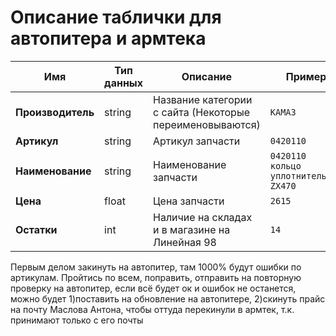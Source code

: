 # Описание таблички для автопитера и армтека
Имя | Тип данных | Описание | Пример
--- | --- | --- | ---
**Производитель** | string | Название категории с сайта (Некоторые переименовываются) | `КАМАЗ`
**Артикул** | string | Артикул запчасти | `0420110`
**Наименование** | string | Наименование запчасти | `0420110  кольцо уплотнительное  ZX470`
**Цена** | float | Цена запчасти | `2615`
**Остатки** | int | Наличие на складах и в магазине на Линейная 98 | `14`
Первым делом закинуть на автопитер, там 1000% будут ошибки по артикулам. Пройтись по всем, поправить, отправить на повторную проверку на автопитер, если всё будет ок и ошибок не останется, можно будет 1)поставить на обновление на автопитере, 2)скинуть прайс на почту Маслова Антона, чтобы оттуда перекинули в армтек, т.к. принимают только с его почты